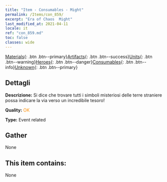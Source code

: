 ```yaml
---
title: "Item - Consumables - Might"
permalink: /Items/con_859/
excerpt: "Era of Chaos  Might"
last_modified_at: 2021-04-11
locale: it
ref: "con_859.md"
toc: false
classes: wide
---
```

 [Materials](/it/Items/){: .btn .btn--primary}[Artifacts](/it/Items/Artifacts/){: .btn .btn--success}[Units](/it/Items/Units/){: .btn .btn--warning}[Heroes](/it/Items/Heroes/){: .btn .btn--danger}[Consumables](/it/Items/Consumables/){: .btn .btn--info}[Unknown](/it/Items/Unknown/){: .btn .btn--primary}

## Dettagli
 **Descrizione:** Si dice che trovare tutti i simboli misteriosi delle terre straniere possa indicare la via verso un incredibile tesoro!

 **Quality:** <span style="color: #FF8C00">OK</span>

 **Type:** Event related

## Gather

  None

## This item contains:

  None

